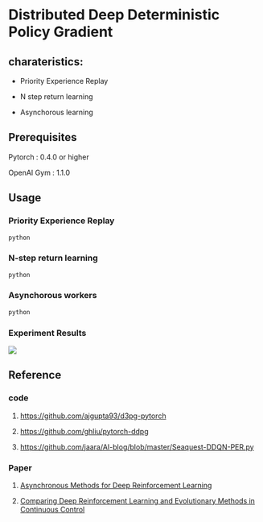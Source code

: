 # Distributed Deep Deterministic Policy Gradient 

## charateristics:

+ Priority Experience Replay

+ N step return learning 

+ Asynchorous learning

## Prerequisites

Pytorch     : 0.4.0 or higher

OpenAI Gym  : 1.1.0


## Usage

### Priority Experience Replay

```Python
python 
```


### N-step return learning

```Python
python 
```

### Asynchorous workers

```Python
python 
```


### Experiment Results
![](https://github.com/fujunustc/Pytorch-RL/raw/master/D3PG/imgs/Mountain_test.png)

## Reference

### code

1. https://github.com/ajgupta93/d3pg-pytorch

2. https://github.com/ghliu/pytorch-ddpg

3. https://github.com/jaara/AI-blog/blob/master/Seaquest-DDQN-PER.py

### Paper 

1. [Asynchronous Methods for Deep Reinforcement Learning](https://arxiv.org/abs/1602.01783)

2. [Comparing Deep Reinforcement Learning and Evolutionary Methods
in Continuous Control](https://arxiv.org/pdf/1712.00006.pdf)


